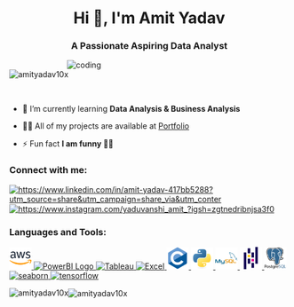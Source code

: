 <h1 align="center">Hi 👋, I'm Amit Yadav</h1>
<h3 align="center">A Passionate Aspiring Data Analyst</h3>

<img align = "right" alt="coding" width="400" src="https://user-images.githubusercontent.com/98509698/205488812-96c222ed-cbb2-4c1d-b6c2-6bdc1a42e3da.gif">

<p align="left"> <img src="https://komarev.com/ghpvc/?username=amityadav10x&label=Profile%20views&color=0e75b6&style=flat" alt="amityadav10x" /> </p>

<p align="left"> <a href="https://twitter.com/" target="blank"><img src="https://img.shields.io/twitter/follow/?logo=twitter&style=for-the-badge" alt="" /></a> </p>

- 🌱 I’m currently learning **Data Analysis & Business Analysis**

- 👨‍💻 All of my projects are available at [Portfolio](https://amityadav10x.github.io/Portfolio_Website/index.html)

- ⚡ Fun fact **I am funny 🫡😎**

<h3 align="left">Connect with me:</h3>
<p align="left">
<a href="https://www.linkedin.com/in/amit-yadav-417bb5288?utm_source=share&utm_campaign=share_via&utm_content=profile&utm_medium=android_app" target="blank"><img align="center" src="https://raw.githubusercontent.com/rahuldkjain/github-profile-readme-generator/master/src/images/icons/Social/linked-in-alt.svg" alt="https://www.linkedin.com/in/amit-yadav-417bb5288?utm_source=share&utm_campaign=share_via&utm_conter" height="30" width="40" /></a>
<a href="https://www.instagram.com/yaduvanshi_amit?igsh=ZGtneDRibnJsa3F0" target="blank"><img align="center" src="https://raw.githubusercontent.com/rahuldkjain/github-profile-readme-generator/master/src/images/icons/Social/instagram.svg" alt="https://www.instagram.com/yaduvanshi_amit_?igsh=zgtnedribnjsa3f0" height="30" width="40" /></a>
</p>

<h3 align="left">Languages and Tools:</h3>
<p align="left">
  
<a href="https://aws.amazon.com" target="_blank" rel="noreferrer"> <img src="https://raw.githubusercontent.com/devicons/devicon/master/icons/amazonwebservices/amazonwebservices-original-wordmark.svg" alt="aws" width="40" height="40"/> </a>
<a href="https://powerbi.microsoft.com/" target="_blank" rel="noreferrer">
<img src="https://learn.microsoft.com/es-es/training/achievements/get-started-power-bi.svg" alt="PowerBI Logo" width="40" height="40">
</a>
<a href="https://www.tableau.com/" target="_blank" rel="noreferrer">
    <img src="https://user-images.githubusercontent.com/32903323/43256817-e40da78a-90c5-11e8-9c84-9471549a1259.png" alt="Tableau" width="40" height="40"/>
</a>
<a href="https://products.office.com/en/excel" target="_blank" rel="noreferrer">
    <img src="https://upload.wikimedia.org/wikipedia/commons/thumb/7/73/Microsoft_Excel_2013-2019_logo.svg/1024px-Microsoft_Excel_2013-2019_logo.svg.png" alt="Excel" width="40" height="40"/>
</a>
<a href="https://www.cprogramming.com/" target="_blank" rel="noreferrer"> <img src="https://raw.githubusercontent.com/devicons/devicon/master/icons/c/c-original.svg" alt="c" width="40" height="40"/> </a>
 <a href="https://www.python.org" target="_blank" rel="noreferrer"> <img src="https://raw.githubusercontent.com/devicons/devicon/master/icons/python/python-original.svg" alt="python" width="40" height="40"/> </a> 
 <a href="https://www.mysql.com/" target="_blank" rel="noreferrer"> <img src="https://raw.githubusercontent.com/devicons/devicon/master/icons/mysql/mysql-original-wordmark.svg" alt="mysql" width="40" height="40"/> </a>
  <a href="https://pandas.pydata.org/" target="_blank" rel="noreferrer"> <img src="https://raw.githubusercontent.com/devicons/devicon/2ae2a900d2f041da66e950e4d48052658d850630/icons/pandas/pandas-original.svg" alt="pandas" width="40" height="40"/> </a>
  <a href="https://www.postgresql.org" target="_blank" rel="noreferrer"> <img src="https://raw.githubusercontent.com/devicons/devicon/master/icons/postgresql/postgresql-original-wordmark.svg" alt="postgresql" width="40" height="40"/> </a>
  <a href="https://seaborn.pydata.org/" target="_blank" rel="noreferrer"> <img src="https://seaborn.pydata.org/_images/logo-mark-lightbg.svg" alt="seaborn" width="40" height="40"/> </a> <a href="https://www.tensorflow.org" target="_blank" rel="noreferrer"> <img src="https://www.vectorlogo.zone/logos/tensorflow/tensorflow-icon.svg" alt="tensorflow" width="40" height="40"/> </a> </p>

<p><img align="left" src="https://github-readme-stats.vercel.app/api/top-langs?username=amityadav10x&show_icons=true&locale=en&layout=compact" alt="amityadav10x" /></p>
<p><img align="center" src="https://github-readme-streak-stats.herokuapp.com/?user=amityadav10x&" alt="amityadav10x" width="500" height="350" /></p>


